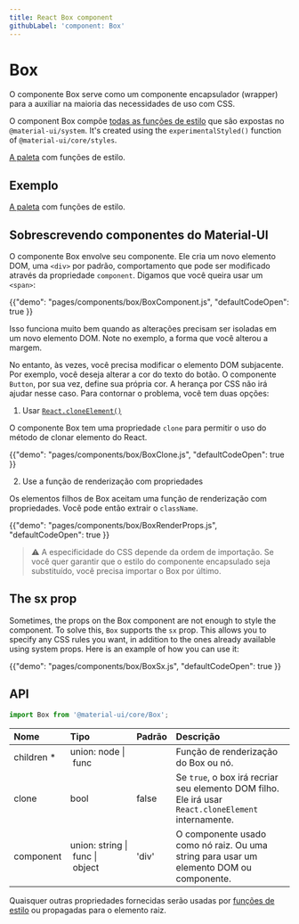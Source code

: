 ```yaml
---
title: React Box component
githubLabel: 'component: Box'
---
```


# Box

<p class="description">O componente Box serve como um componente encapsulador (wrapper) para a auxiliar na maioria das necessidades de uso com CSS.</p>

O component Box compõe [todas as funções de estilo](/system/basics/#all-inclusive) que são expostas no `@material-ui/system`. It's created using the `experimentalStyled()` function of `@material-ui/core/styles`.

[A paleta](/system/palette/) com funções de estilo.

## Exemplo

[A paleta](/system/palette/) com funções de estilo.

## Sobrescrevendo componentes do Material-UI

O componente Box envolve seu componente. Ele cria um novo elemento DOM, uma `<div>` por padrão, comportamento que pode ser modificado através da propriedade `component`. Digamos que você queira usar um `<span>`:

{{"demo": "pages/components/box/BoxComponent.js", "defaultCodeOpen": true }}

Isso funciona muito bem quando as alterações precisam ser isoladas em um novo elemento DOM. Note no exemplo, a forma que você alterou a margem.

No entanto, às vezes, você precisa modificar o elemento DOM subjacente. Por exemplo, você deseja alterar a cor do texto do botão. O componente `Button`, por sua vez, define sua própria cor. A herança por CSS não irá ajudar nesse caso. Para contornar o problema, você tem duas opções:

1. Usar [`React.cloneElement()`](https://pt-br.reactjs.org/docs/react-api.html#cloneelement)

O componente Box tem uma propriedade `clone` para permitir o uso do método de clonar elemento do React.

{{"demo": "pages/components/box/BoxClone.js", "defaultCodeOpen": true }}

2. Use a função de renderização com propriedades

Os elementos filhos de Box aceitam uma função de renderização com propriedades. Você pode então extrair o `className`.

{{"demo": "pages/components/box/BoxRenderProps.js", "defaultCodeOpen": true }}

> ⚠️ A especificidade do CSS depende da ordem de importação. Se você quer garantir que o estilo do componente encapsulado seja substituído, você precisa importar o Box por último.

## The sx prop

Sometimes, the props on the Box component are not enough to style the component. To solve this, `Box` supports the `sx` prop. This allows you to specify any CSS rules you want, in addition to the ones already available using system props. Here is an example of how you can use it:

{{"demo": "pages/components/box/BoxSx.js", "defaultCodeOpen": true }}

## API

```jsx
import Box from '@material-ui/core/Box';
```

| Nome                                                    | Tipo                                                                                                                          | Padrão                                  | Descrição                                                                                            |
|:------------------------------------------------------- |:----------------------------------------------------------------------------------------------------------------------------- |:--------------------------------------- |:---------------------------------------------------------------------------------------------------- |
| <span class="prop-name required">children&nbsp;*</span> | <span class="prop-type">union:&nbsp;node&nbsp;&#124;<br>&nbsp;func<br></span>                                     |                                         | Função de renderização do Box ou nó.                                                                 |
| <span class="prop-name">clone</span>                    | <span class="prop-type">bool</span>                                                                                           | <span class="prop-default">false</span> | Se `true`, o box irá recriar seu elemento DOM filho. Ele irá usar `React.cloneElement` internamente. |
| <span class="prop-name">component</span>                | <span class="prop-type">union:&nbsp;string&nbsp;&#124;<br>&nbsp;func&nbsp;&#124;<br>&nbsp;object<br></span> | <span class="prop-default">'div'</span> | O componente usado como nó raiz. Ou uma string para usar um elemento DOM ou componente.              |

Quaisquer outras propriedades fornecidas serão usadas por [funções de estilo](/system/basics/#all-inclusive) ou propagadas para o elemento raiz.
